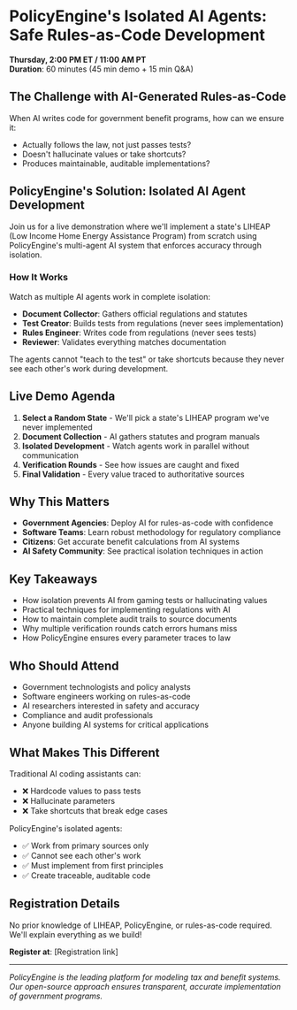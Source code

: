 # PolicyEngine's Isolated AI Agents: Safe Rules-as-Code Development

**Thursday, 2:00 PM ET / 11:00 AM PT**  
**Duration**: 60 minutes (45 min demo + 15 min Q&A)

## The Challenge with AI-Generated Rules-as-Code

When AI writes code for government benefit programs, how can we ensure it:
- Actually follows the law, not just passes tests?
- Doesn't hallucinate values or take shortcuts?
- Produces maintainable, auditable implementations?

## PolicyEngine's Solution: Isolated AI Agent Development

Join us for a live demonstration where we'll implement a state's LIHEAP (Low Income Home Energy Assistance Program) from scratch using PolicyEngine's multi-agent AI system that enforces accuracy through isolation.

### How It Works

Watch as multiple AI agents work in complete isolation:
- **Document Collector**: Gathers official regulations and statutes
- **Test Creator**: Builds tests from regulations (never sees implementation)
- **Rules Engineer**: Writes code from regulations (never sees tests)
- **Reviewer**: Validates everything matches documentation

The agents cannot "teach to the test" or take shortcuts because they never see each other's work during development.

## Live Demo Agenda

1. **Select a Random State** - We'll pick a state's LIHEAP program we've never implemented
2. **Document Collection** - AI gathers statutes and program manuals
3. **Isolated Development** - Watch agents work in parallel without communication
4. **Verification Rounds** - See how issues are caught and fixed
5. **Final Validation** - Every value traced to authoritative sources

## Why This Matters

- **Government Agencies**: Deploy AI for rules-as-code with confidence
- **Software Teams**: Learn robust methodology for regulatory compliance
- **Citizens**: Get accurate benefit calculations from AI systems
- **AI Safety Community**: See practical isolation techniques in action

## Key Takeaways

- How isolation prevents AI from gaming tests or hallucinating values
- Practical techniques for implementing regulations with AI
- How to maintain complete audit trails to source documents
- Why multiple verification rounds catch errors humans miss
- How PolicyEngine ensures every parameter traces to law

## Who Should Attend

- Government technologists and policy analysts
- Software engineers working on rules-as-code
- AI researchers interested in safety and accuracy
- Compliance and audit professionals
- Anyone building AI systems for critical applications

## What Makes This Different

Traditional AI coding assistants can:
- ❌ Hardcode values to pass tests
- ❌ Hallucinate parameters
- ❌ Take shortcuts that break edge cases

PolicyEngine's isolated agents:
- ✅ Work from primary sources only
- ✅ Cannot see each other's work
- ✅ Must implement from first principles
- ✅ Create traceable, auditable code

## Registration Details

No prior knowledge of LIHEAP, PolicyEngine, or rules-as-code required. We'll explain everything as we build!

**Register at**: [Registration link]

---

*PolicyEngine is the leading platform for modeling tax and benefit systems. Our open-source approach ensures transparent, accurate implementation of government programs.*